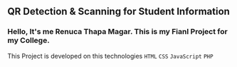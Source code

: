 ## QR Detection & Scanning for Student Information

### Hello, It's me Renuca Thapa Magar. This is my Fianl Project for my College.

This Project is developed on this technologies
`HTML`
`CSS`
`JavaScript`
`PHP`
